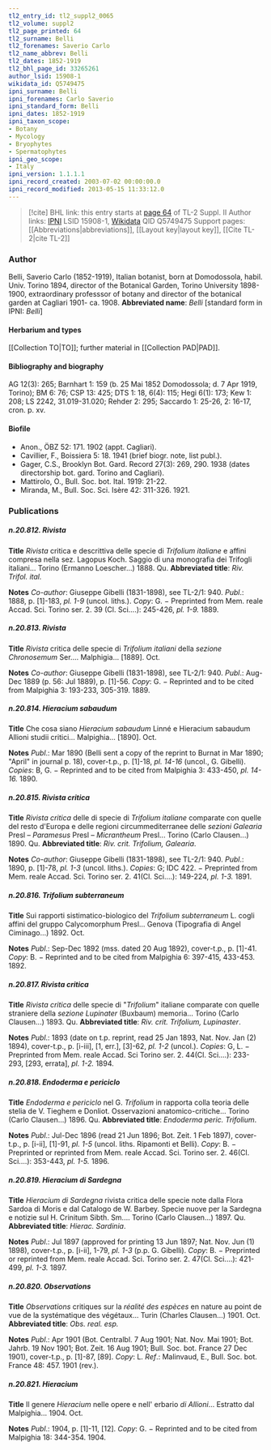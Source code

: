 ```yaml
---
tl2_entry_id: tl2_suppl2_0065
tl2_volume: suppl2
tl2_page_printed: 64
tl2_surname: Belli
tl2_forenames: Saverio Carlo
tl2_name_abbrev: Belli
tl2_dates: 1852-1919
tl2_bhl_page_id: 33265261
author_lsid: 15908-1
wikidata_id: Q5749475
ipni_surname: Belli
ipni_forenames: Carlo Saverio
ipni_standard_form: Belli
ipni_dates: 1852-1919
ipni_taxon_scope: 
- Botany
- Mycology
- Bryophytes
- Spermatophytes
ipni_geo_scope: 
- Italy
ipni_version: 1.1.1.1
ipni_record_created: 2003-07-02 00:00:00.0
ipni_record_modified: 2013-05-15 11:33:12.0
---
```


> [!cite] BHL link: this entry starts at [page 64](https://www.biodiversitylibrary.org/page/33265261) of TL-2 Suppl. II
> Author links: [IPNI](https://www.ipni.org/a/15908-1) LSID 15908-1, [Wikidata](https://www.wikidata.org/wiki/Q5749475) QID Q5749475
> Support pages: [[Abbreviations|abbreviations]], [[Layout key|layout key]], [[Cite TL-2|cite TL-2]]

### Author

Belli, Saverio Carlo (1852-1919), Italian botanist, born at Domodossola, habil. Univ. Torino 1894, director of the Botanical Garden, Torino University 1898-1900, extraordinary professsor of botany and director of the botanical garden at Cagliari 1901- ca. 1908. 
**Abbreviated name**: *Belli* \[standard form in IPNI: *Belli*\]

#### Herbarium and types

[[Collection TO|TO]]; further material in [[Collection PAD|PAD]].

#### Bibliography and biography

AG 12(3): 265; Barnhart 1: 159 (b. 25 Mai 1852 Domodossola; d. 7 Apr 1919, Torino); BM 6: 76; CSP 13: 425; DTS 1: 18, 6(4): 115; Hegi 6(1): 173; Kew 1: 208; LS 2242, 31.019-31.020; Rehder 2: 295; Saccardo 1: 25-26, 2: 16-17, cron. p. xv.

#### Biofile

- Anon., ÖBZ 52: 171. 1902 (appt. Cagliari).
- Cavillier, F., Boissiera 5: 18. 1941 (brief biogr. note, list publ.).
- Gager, C.S., Brooklyn Bot. Gard. Record 27(3): 269, 290. 1938 (dates directorship bot. gard. Torino and Cagliari).
- Mattirolo, O., Bull. Soc. bot. Ital. 1919: 21-22.
- Miranda, M., Bull. Soc. Sci. Isère 42: 311-326. 1921.

### Publications

##### n.20.812. Rivista

**Title**
*Rivista* critica e descrittiva delle specie di *Trifolium italiane* e affini compresa nella sez. Lagopus Koch. Saggio di una monografia dei Trifogli italiani... Torino (Ermanno Loescher...) 1888. Qu.
**Abbreviated title**: *Riv. Trifol. ital.*

**Notes**
*Co-author*: Giuseppe Gibelli (1831-1898), see TL-2/1: 940.
*Publ*.: 1888, p. \[1\]-183, *pl. 1-9* (uncol. liths.). *Copy*: G. − Preprinted from Mem. reale Accad. Sci. Torino ser. 2. 39 (Cl. Sci....): 245-426, *pl. 1-9.* 1889.

##### n.20.813. Rivista

**Title**
*Rivista* critica delle specie di *Trifolium italiani* della *sezione Chronosemum* Ser.... Malphigia... \[1889\]. Oct.

**Notes**
*Co-author*: Giuseppe Gibelli (1831-1898), see TL-2/1: 940.
*Publ*.: Aug-Dec 1889 (p. 56: Jul 1889), p. \[1\]-56. *Copy*: G. − Reprinted and to be cited from Malpighia 3: 193-233, 305-319. 1889.

##### n.20.814. Hieracium sabaudum

**Title**
Che cosa siano *Hieracium sabaudum* Linné e Hieracium sabaudum Allioni studii critici... Malpighia... \[1890\]. Oct.

**Notes**
*Publ*.: Mar 1890 (Belli sent a copy of the reprint to Burnat in Mar 1890; "April" in journal p. 18), cover-t.p., p. \[1\]-18, *pl. 14-16* (uncol., G. Gibelli). *Copies*: B, G. − Reprinted and to be cited from Malpighia 3: 433-450, *pl. 14-16.* 1890.

##### n.20.815. Rivista critica

**Title**
*Rivista critica* delle di specie di *Trifolium italiane* comparate con quelle del resto d'Europa e delle regioni circummediterranee delle *sezioni Galearia* Presl – *Paramesus* Presl – *Micrantheum* Presl... Torino (Carlo Clausen...) 1890. Qu.
**Abbreviated title**: *Riv. crit. Trifolium, Galearia*.

**Notes**
*Co-author*: Giuseppe Gibelli (1831-1898), see TL-2/1: 940.
*Publ*.: 1890, p. \[1\]-78, *pl. 1-3* (uncol. liths.). *Copies*: G; IDC 422. − Preprinted from Mem. reale Accad. Sci. Torino ser. 2. 41(Cl. Sci....): 149-224, *pl. 1-3.* 1891.

##### n.20.816. Trifolium subterraneum

**Title**
Sui rapporti sistimatico-biologico del *Trifolium subterraneum* L. cogli affini del gruppo Calycomorphum Presl... Genova (Tipografia di Angel Ciminago...) 1892. Oct.

**Notes**
*Publ*.: Sep-Dec 1892 (mss. dated 20 Aug 1892), cover-t.p., p. \[1\]-41. *Copy*: B. − Reprinted and to be cited from Malpighia 6: 397-415, 433-453. 1892.

##### n.20.817. Rivista critica

**Title**
*Rivista critica* delle specie di "*Trifolium*" italiane comparate con quelle straniere della *sezione Lupinater* (Buxbaum) memoria... Torino (Carlo Clausen...) 1893. Qu.
**Abbreviated title**: *Riv. crit. Trifolium, Lupinaster*.

**Notes**
*Publ*.: 1893 (date on t.p. reprint, read 25 Jan 1893, Nat. Nov. Jan (2) 1894), cover-t.p., p. \[i-iii\], \[1, err.\], \[3\]-62, *pl. 1-2* (uncol.). *Copies*: G, L. − Preprinted from Mem. reale Accad. Sci Torino ser. 2. 44(Cl. Sci....): 233-293, \[293, errata\], *pl. 1-2.* 1894.

##### n.20.818. Endoderma e periciclo

**Title**
*Endoderma e periciclo* nel G. *Trifolium* in rapporta colla teoria delle stelia de V. Tieghem e Donliot. Osservazioni anatomico-critiche... Torino (Carlo Clausen...) 1896. Qu.
**Abbreviated title**: *Endoderma peric. Trifolium*.

**Notes**
*Publ*.: Jul-Dec 1896 (read 21 Jun 1896; Bot. Zeit. 1 Feb 1897), cover-t.p., p. \[i-ii\], \[1\]-91, *pl. 1-5* (uncol. liths. Ripamonti et Belli). *Copy*: B. − Preprinted or reprinted from Mem. reale Accad. Sci. Torino ser. 2. 46(Cl. Sci....): 353-443, *pl. 1-5.* 1896.

##### n.20.819. Hieracium di Sardegna

**Title**
*Hieracium di Sardegna* rivista critica delle specie note dalla Flora Sardoa di Moris e dal Catalogo de W. Barbey. Specie nuove per la Sardegna e notizie sul H. Crinitum Sibth. Sm.... Torino (Carlo Clausen...) 1897. Qu.
**Abbreviated title**: *Hierac. Sardinia*.

**Notes**
*Publ*.: Jul 1897 (approved for printing 13 Jun 1897; Nat. Nov. Jun (1) 1898), cover-t.p., p. \[i-ii\], 1-79, *pl. 1-3* (p.p. G. Gibelli). *Copy*: B. − Preprinted or reprinted from Mem. reale Accad. Sci. Torino ser. 2. 47(Cl. Sci....): 421-499, *pl. 1-3.* 1897.

##### n.20.820. Observations

**Title**
*Observations* critiques sur la *réalité des espèces* en nature au point de vue de la systématique des végétaux... Turin (Charles Clausen...) 1901. Oct.
**Abbreviated title**: *Obs. real. esp.*

**Notes**
*Publ*.: Apr 1901 (Bot. Centralbl. 7 Aug 1901; Nat. Nov. Mai 1901; Bot. Jahrb. 19 Nov 1901; Bot. Zeit. 16 Aug 1901; Bull. Soc. bot. France 27 Dec 1901), cover-t.p., p. \[1\]-87, \[89\]. *Copy*: L.
*Ref*.: Malinvaud, E., Bull. Soc. bot. France 48: 457. 1901 (rev.).

##### n.20.821. Hieracium

**Title**
Il genere *Hieracium* nelle opere e nell' erbario *di Allioni*... Estratto dal Malpighia... 1904. Oct.

**Notes**
*Publ*.: 1904, p. \[1\]-11, \[12\]. *Copy*: G. − Reprinted and to be cited from Malpighia 18: 344-354. 1904.

